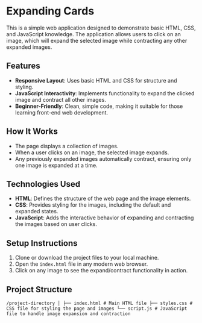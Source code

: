 # Expanding Cards

This is a simple web application designed to demonstrate basic HTML, CSS, and JavaScript knowledge. The application allows users to click on an image, which will expand the selected image while contracting any other expanded images.

## Features

- **Responsive Layout**: Uses basic HTML and CSS for structure and styling.
- **JavaScript Interactivity**: Implements functionality to expand the clicked image and contract all other images.
- **Beginner-Friendly**: Clean, simple code, making it suitable for those learning front-end web development.

## How It Works

- The page displays a collection of images.
- When a user clicks on an image, the selected image expands.
- Any previously expanded images automatically contract, ensuring only one image is expanded at a time.

## Technologies Used

- **HTML**: Defines the structure of the web page and the image elements.
- **CSS**: Provides styling for the images, including the default and expanded states.
- **JavaScript**: Adds the interactive behavior of expanding and contracting the images based on user clicks.

## Setup Instructions

1. Clone or download the project files to your local machine.
2. Open the `index.html` file in any modern web browser.
3. Click on any image to see the expand/contract functionality in action.

## Project Structure

```
/project-directory │ ├── index.html # Main HTML file ├── styles.css # CSS file for styling the page and images └── script.js # JavaScript file to handle image expansion and contraction
```

